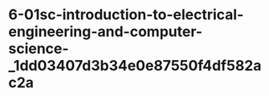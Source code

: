 # 6-01sc-introduction-to-electrical-engineering-and-computer-science-_1dd03407d3b34e0e87550f4df582ac2a